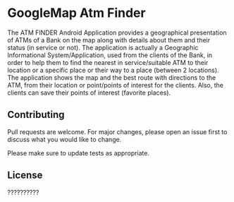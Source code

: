 # GoogleMap Atm Finder
The ATM FINDER Android Application provides a geographical presentation of ATMs of a Bank on the map along with details about them and their status (in service or not).
The application is actually a Geographic Informational System/Application, used from the clients of the Bank, in order to help them to find the nearest in service/suitable ATM to their location or a specific place or their way to a place (between 2 locations).
The application shows the map and the best route with directions to the ATM, from their location or point/points of interest for the clients. Also, the clients can save their points of interest (favorite places).

## Contributing
Pull requests are welcome. For major changes, please open an issue first to discuss what you would like to change.

Please make sure to update tests as appropriate.

## License
??????????

